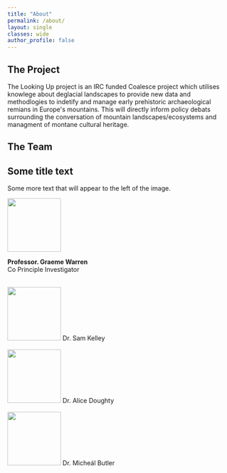 ```yaml
---
title: "About"
permalink: /about/
layout: single
classes: wide
author_profile: false
---
```


## The Project

The Looking Up project is an IRC funded Coalesce project which utilises knowlege about deglacial landscapes to provide new data and methodlogies to indetify and manage early prehistoric archaeological remians in Europe's mountains. This will directly inform policy debats surrounding the conversation of mountain landscapes/ecosystems and managment of montane cultural heritage.

## The Team

<div style="clear: both;">
  <div style="float: left; margin-right 1em;">
    <img src="/min-web-template/assets/images/graeme.jpg" alt="">
  </div>
  <div>
    <h2>Some title text</h2>
    <p>Some more text that will appear to the left of the image.</p>
  </div>
</div>


<div><img width = "120" height = "120" src="/min-web-template/assets/images/graeme.jpg"/> 
     <p><b>Professor. Graeme Warren</b><br>
    Co Principle Investigator</p>
</div><br>
<div><img width = "120" height = "120" src="/min-web-template/assets/images/sam.jpg" /> Dr. Sam Kelley</div><br>
<div><img width = "120" height = "120" src="/min-web-template/assets/images/alice.jpg" /> Dr. Alice Doughty</div><br>
<div><img width = "120" height = "120" src="/min-web-template/assets/images/micheal.jpg" /> Dr. Micheál Butler</div>

